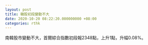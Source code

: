 ```yaml
---
layout: post
title: 韓股初段變動不大
date: 2020-10-20 08:22:20.000000000 +08:00
categories: rthk
---
```


南韓股市變動不大，首爾綜合指數初段報2348點，上升1點，升幅0.08%。
